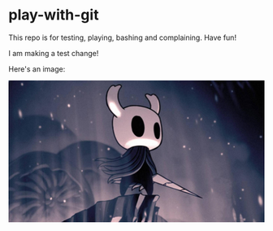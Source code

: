 # play-with-git
This repo is for testing, playing, bashing and complaining.  Have fun!

I am making a test change!

Here's an image:

![](hollowknight.jpg)
